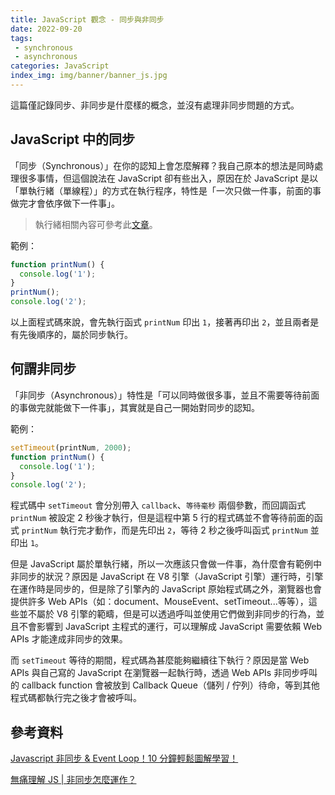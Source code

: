 ```yaml
---
title: JavaScript 觀念 - 同步與非同步
date: 2022-09-20
tags:
 - synchronous
 - asynchronous
categories: JavaScript
index_img: img/banner/banner_js.jpg
---
```


這篇僅記錄同步、非同步是什麼樣的概念，並沒有處理非同步問題的方式。

<!--more-->


## JavaScript 中的同步

「同步（Synchronous）」在你的認知上會怎麼解釋？我自己原本的想法是同時處理很多事情，但這個說法在 JavaScript 卻有些出入，原因在於 JavaScript 是以「單執行緒（單線程）」的方式在執行程序，特性是「一次只做一件事，前面的事做完才會依序做下一件事」。

> 執行緒相關內容可參考此[文章](https://www.itread01.com/ixyfq.html)。

範例：

```js
function printNum() {
  console.log('1');
} 
printNum();
console.log('2');
```

以上面程式碼來說，會先執行函式 `printNum` 印出 `1`，接著再印出 `2`，並且兩者是有先後順序的，屬於同步執行。



## 何謂非同步

「非同步（Asynchronous）」特性是「可以同時做很多事，並且不需要等待前面的事做完就能做下一件事」，其實就是自己一開始對同步的認知。

範例：

```js
setTimeout(printNum, 2000);
function printNum() {
  console.log('1');
} 
console.log('2');
```

程式碼中 `setTimeout` 會分別帶入 `callback`、`等待毫秒` 兩個參數，而回調函式 `printNum` 被設定 2 秒後才執行，但是這程中第 5 行的程式碼並不會等待前面的函式 `printNum`  執行完才動作，而是先印出 `2`，等待 2 秒之後呼叫函式 `printNum` 並印出 `1`。

但是 JavaScript 屬於單執行緒，所以一次應該只會做一件事，為什麼會有範例中非同步的狀況？原因是 JavaScript 在 V8 引擎（JavaScript 引擎）運行時，引擎在運作時是同步的，但是除了引擎內的 JavaScript 原始程式碼之外，瀏覽器也會提供許多 Web APIs（如：document、MouseEvent、setTimeout...等等），這些並不屬於 V8 引擎的範疇，但是可以透過呼叫並使用它們做到非同步的行為，並且不會影響到 JavaScript 主程式的運行，可以理解成 JavaScript 需要依賴 Web APIs 才能達成非同步的效果。

而 `setTimeout` 等待的期間，程式碼為甚麼能夠繼續往下執行？原因是當 Web APIs 與自己寫的 JavaScript 在瀏覽器一起執行時，透過 Web APIs 非同步呼叫的 callback function 會被放到 Callback Queue（儲列 / 佇列）待命，等到其他程式碼都執行完之後才會被呼叫。



## 參考資料

[Javascript 非同步 & Event Loop！10 分鐘輕鬆圖解學習！](https://chanchandev.com/js/Async/async-sync-intro/2534378084/)

[無痛理解 JS | 非同步怎麼運作？](https://5xruby.tw/posts/how-js-synchronous-works)
